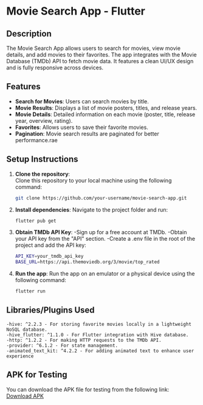 # Movie Search App - Flutter

## Description
The Movie Search App allows users to search for movies, view movie details, and add movies to their favorites. The app integrates with the Movie Database (TMDb) API to fetch movie data. It features a clean UI/UX design and is fully responsive across devices.

## Features
- **Search for Movies**: Users can search movies by title.
- **Movie Results**: Displays a list of movie posters, titles, and release years.
- **Movie Details**: Detailed information on each movie (poster, title, release year, overview, rating).
- **Favorites**: Allows users to save their favorite movies.
- **Pagination**: Movie search results are paginated for better performance.rae

## Setup Instructions
1. **Clone the repository**:  
   Clone this repository to your local machine using the following command:
   ```bash
   git clone https://github.com/your-username/movie-search-app.git

2. **Install dependencies**:
    Navigate to the project folder and run:
    ```bash
    flutter pub get

3. **Obtain TMDb API Key**:
     -Sign up for a free account at TMDb.
     -Obtain your API key from the "API" section.
        -Create a .env file in the root of the project and add the API key:
    ```bash
    API_KEY=your_tmdb_api_key
    BASE_URL=https://api.themoviedb.org/3/movie/top_rated

4. **Run the app**:
    Run the app on an emulator or a physical device using the following command:
    ```bash
    flutter run

## Libraries/Plugins Used
    -hive: ^2.2.3 - For storing favorite movies locally in a lightweight NoSQL database.
    -hive_flutter: ^1.1.0 - For Flutter integration with Hive database.
    -http: ^1.2.2 - For making HTTP requests to the TMDb API.
    -provider: ^6.1.2 - For state management.
    -animated_text_kit: ^4.2.2 - For adding animated text to enhance user experience

## APK for Testing
You can download the APK file for testing from the following link:  
[Download APK](https://drive.google.com/file/d/19f38u2KXEvhXJp3Jn-XRzcLpQDUDKXpC/view?usp=drive_link)


